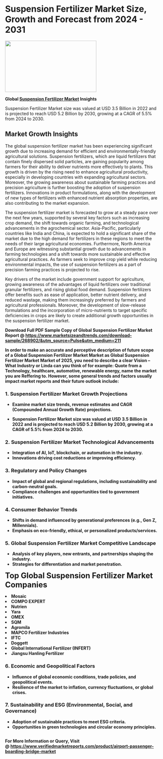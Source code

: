 <H1>Suspension Fertilizer Market Size, Growth and Forecast from 2024 - 2031</H1><img class="aligncenter size-medium wp-image-584254" src="https://thirdeyenews.in/wp-content/uploads/2024/09/Global-Market-Research-300x168.jpeg" alt="" width="300" height="168" /><p><strong>Global&nbsp;<a href="https://www.marketsizeandtrends.com/download-sample/268902/&amp;utm_source=Pulse&amp;utm_medium=211">Suspension Fertilizer Market</a> Insights</strong></p><p>Suspension Fertilizer Market size was valued at USD 3.5 Billion in 2022 and is projected to reach USD 5.2 Billion by 2030, growing at a CAGR of 5.5% from 2024 to 2030.</p><p><h2>Market Growth Insights</h2> <p>The global suspension fertilizer market has been experiencing significant growth due to increasing demand for efficient and environmentally-friendly agricultural solutions. Suspension fertilizers, which are liquid fertilizers that contain finely dispersed solid particles, are gaining popularity among farmers for their ability to deliver nutrients more effectively to plants. This growth is driven by the rising need to enhance agricultural productivity, especially in developing countries with expanding agricultural sectors. Moreover, the growing awareness about sustainable farming practices and precision agriculture is further boosting the adoption of suspension fertilizers. Innovations in product formulations, along with the development of new types of fertilizers with enhanced nutrient absorption properties, are also contributing to the market expansion.</p> <p><strong></strong></p> <p>The suspension fertilizer market is forecasted to grow at a steady pace over the next few years, supported by several key factors such as increasing crop demand, the shift towards organic farming, and technological advancements in the agrochemical sector. Asia-Pacific, particularly countries like India and China, is expected to hold a significant share of the market due to the high demand for fertilizers in these regions to meet the needs of their large agricultural economies. Furthermore, North America and Europe are witnessing substantial growth due to advancements in farming technologies and a shift towards more sustainable and effective agricultural practices. As farmers seek to improve crop yield while reducing environmental impacts, the use of suspension fertilizers as a part of precision farming practices is projected to rise.</p> <p>Key drivers of the market include government support for agriculture, growing awareness of the advantages of liquid fertilizers over traditional granular fertilizers, and rising global food demand. Suspension fertilizers offer benefits such as ease of application, better nutrient delivery, and reduced wastage, making them increasingly preferred by farmers and agricultural professionals. Moreover, the development of slow-release formulations and the incorporation of micro-nutrients to target specific deficiencies in crops are likely to create additional growth opportunities in the suspension fertilizer market.</p> <p><strong></p><p><span class=""><strong>Download Full PDF Sample Copy of Global Suspension Fertilizer Market Report</strong> @ <a href="https://www.marketsizeandtrends.com/download-sample/268902/&amp;utm_source=Pulse&amp;utm_medium=211" target="_blank">https://www.marketsizeandtrends.com/download-sample/268902/&amp;utm_source=Pulse&amp;utm_medium=211</a></span></p><p>In order to make an accurate and perceptive description of future scope of a Global&nbsp;Suspension Fertilizer Market Market as Global&nbsp;Suspension Fertilizer Market Market of 2025, you need to describe a clear Vision &ndash; What Industry or Linda can you think of for example: Quote from a Technology, healthcare, automotive, renewable energy, name the market you are Reffering to. However, some general trends and factors usually impact market reports and their future outlook include:</p><h3>1.&nbsp;<strong>Suspension Fertilizer Market Growth Projections</strong></h3><ul><li>Examine market size trends, revenue estimates and CAGR (Compounded Annual Growth Rate) projections.</li><li><p>Suspension Fertilizer Market size was valued at USD 3.5 Billion in 2022 and is projected to reach USD 5.2 Billion by 2030, growing at a CAGR of 5.5% from 2024 to 2030.</p></li></ul><h3>2.&nbsp;<strong>Suspension Fertilizer Market Technological Advancements</strong></h3><ul><li>Integration of AI, IoT, blockchain, or automation in the industry.</li><li>Innovations driving cost reductions or improving efficiency.</li></ul><h3>3.&nbsp;<strong>Regulatory and Policy Changes</strong></h3><ul><li>Impact of global and regional regulations, including sustainability and carbon-neutral goals.</li><li>Compliance challenges and opportunities tied to government initiatives.</li></ul><h3>4.&nbsp;<strong>Consumer Behavior Trends</strong></h3><ul><li>Shifts in demand influenced by generational preferences (e.g., Gen Z, Millennials).</li><li>Emphasis on eco-friendly, ethical, or personalized products/services.</li></ul><h3>5.&nbsp;<strong>Global Suspension Fertilizer Market Competitive Landscape</strong></h3><ul><li>Analysis of key players, new entrants, and partnerships shaping the industry.</li><li>Strategies for differentiation and market penetration.</li></ul><p data-pm-slice="1 1 []"><span style="color: inherit; font-family: inherit; font-size: 25px;">Top Global Suspension Fertilizer Market Companies</span></p><div class="" data-test-id=""><p><li>Mosaic</li><li> COMPO EXPERT</li><li> Nutrien</li><li> Yara</li><li> OMEX</li><li> SQM</li><li> Agromila</li><li> MAPCO Fertilizer Industries</li><li> IFTC</li><li> Doggett</li><li> Global International Fertilizer (INFERT)</li><li> Jiangsu Hanling Fertilizer</li></p></div><h3>6.&nbsp;<strong>Economic and Geopolitical Factors</strong></h3><ul><li>Influence of global economic conditions, trade policies, and geopolitical events.</li><li>Resilience of the market to inflation, currency fluctuations, or global crises.</li></ul><h3>7.&nbsp;<strong>Sustainability and ESG (Environmental, Social, and Governance)</strong></h3><ul><li>Adoption of sustainable practices to meet ESG criteria.</li><li>Opportunities in green technologies and circular economy principles.</li></ul><h2><strong style="font-size: 14px;">For More Information or Query, Visit @&nbsp;</strong><a style="background-color: #ffffff; font-size: 14px;" href="https://www.marketsizeandtrends.com/report/suspension-fertilizer-market/" target="_blank">https://www.verifiedmarketreports.com/product/airport-passenger-boarding-bridge-market</a></h2>
